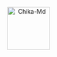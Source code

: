 <p align="center">
<img src="https://telegra.ph/file/a33a0742bd82075087684.jpg" alt="Chika-Md" width="100"/>

